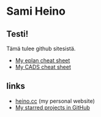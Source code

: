 # Sami Heino

## Testi!

Tämä tulee github sitesistä.

* [My eplan cheat sheet](http://gh.heino.cc/cs-eplan.html)
* [My CADS cheat sheet](http://gh.heino.cc/cs-cads.html)

## links

* [heino.cc](https://heino.cc/) (my personal website)
* [My starred projects in GitHub](https://github.com/sampod?tab=stars)
